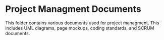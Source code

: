 # Project Managment Documents

This folder contains various documents used for project managment. This includes UML diagrams, page mockups, coding standards, and SCRUM documents.
